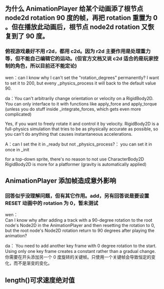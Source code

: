 ## 为什么 AnimationPlayer 给某个动画添了根节点 node2d rotation 90 度的帧，再把 rotation 重置为 0 。但在播放此动画后，根节点 node2d rotation 又恢复到了 90 度。

### 俯视游戏最好不用 r2d，都用 c2d。因为 r2d 主要作用是处理重力等，但不能自己编辑它的运动。(但官方文档又说 c2d 适合的是玩家控制的角色，所以目前还不能定论)

wen：can I know why I can't set the "rotation_degrees" permanently? I want to set it to 200, but eveny \_physics_process it will back to the default value 90.

da：You can't arbitrarily change orientation or velocity on a RigidBody2D. You can only interface to it with functions like apply_force and apply_torque (unless you do stuff inside \_integrate_forces, which gets even more complicated)

Yes, if you want to freely rotate it and control it by velocity. RigidBody2D is a full-physics simulation that tries to be as physically accurate as possible, so you can't do anything that causes instantaneous accelerations.

A：can I set the it in \_ready but not \_physics_process?：
you can set it in once in \_init

for a top-down sprite, there's no reason to not use CharacterBody2D
RigidBody2D is more for a platformer (gravity is automatically applied)

## AnimationPlayer 添加帧造成意外影响

### 回答似乎没理解问题，但有其它作用。add，另有回答说是要设置 RESET 动画中的 rotation 为 0，暂未测试

wen：  
Can I know why after adding a track with a 90-degree rotation to the root node's Node2D in the AnimationPlayer and then resetting the rotation to 0, but the root node's Node2D rotation return to 90 degrees after playing the animation?

da：
You need to add another key frame with 0 degree rotation to the start. Using only one key frame creates a constant rather than a gradual change.  
你需要在开头添加另一个 0 度旋转的关键帧。只使用一个关键帧会导致恒定的变化，而不是渐变的变化。

## length()可求速度绝对值
